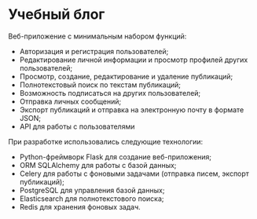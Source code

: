 # Учебный блог

Веб-приложение с минимальным набором функций:
- Авторизация и регистрация пользователей;
- Редактирование личной информации и просмотр профилей других пользователей;
- Просмотр, создание, редактирование и удаление публикаций;
- Полнотекстовый поиск по текстам публикаций;
- Возможность подписаться на других пользователей;
- Отправка личных сообщений;
- Экспорт публикаций и отправка на электронную почту в формате JSON;
- API для работы с пользователями

При разработке использовались следующие технологии:
- Python-фреймворк Flask для создание веб-приложения;
- ORM SQLAlchemy для работы с базой данных;
- Celery для работы с фоновыми задачами (отправка писем, экспорт публикаций);
- PostgreSQL для управления базой данных;
- Elasticsearch для полнотекстового поиска;
- Redis для хранения фоновых задач.